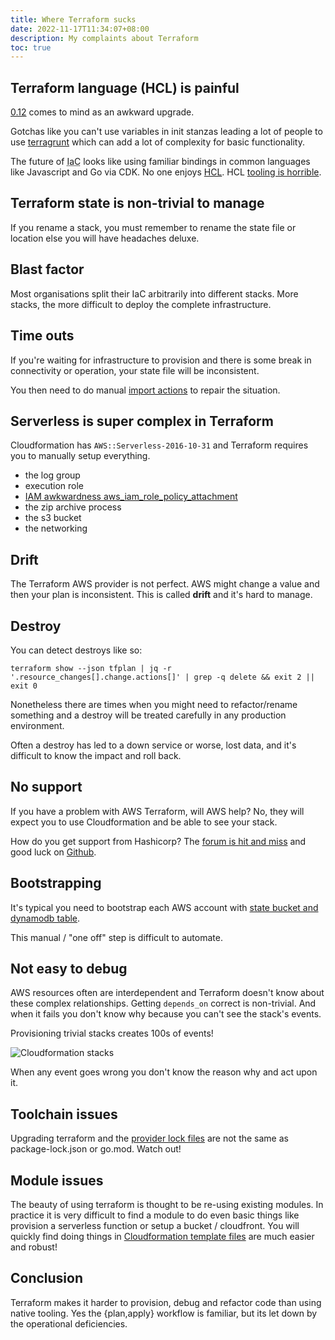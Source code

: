 ```yaml
---
title: Where Terraform sucks
date: 2022-11-17T11:34:07+08:00
description: My complaints about Terraform
toc: true
---
```


## Terraform language (HCL) is painful

[0.12](https://www.hashicorp.com/blog/announcing-terraform-0-12) comes to mind as an awkward upgrade.

Gotchas like you can't use variables in init stanzas leading a lot of people to use [terragrunt](https://terragrunt.gruntwork.io/) which can add a lot of complexity for basic functionality.

The future of <abbr title="Infrastruture as Code">IaC</abbr> looks like using familiar bindings in common languages like Javascript and Go via CDK. No one enjoys [HCL](https://github.com/hashicorp/hcl/blob/main/hclsyntax/spec.md). HCL [tooling is horrible](https://stackoverflow.com/questions/74124530/how-do-i-rewrite-terraform-hcl-without-regex).

## Terraform state is non-trivial to manage

If you rename a stack, you must remember to rename the state file or location else you will have headaches deluxe.

## Blast factor

Most organisations split their IaC arbitrarily into different stacks. More stacks, the more difficult to deploy the complete infrastructure.

## Time outs

If you're waiting for infrastructure to provision and there is some break in connectivity or operation, your state file will be inconsistent.

You then need to do manual [import actions](/tips/cloud/2022/Terraform-Import/) to repair the situation.

## Serverless is super complex in Terraform

Cloudformation has `AWS::Serverless-2016-10-31` and Terraform requires you to manually setup everything.

- the log group
- execution role
- [IAM awkwardness aws_iam_role_policy_attachment](/tips/cloud/2022/Terraform-a-role/)
- the zip archive process
- the s3 bucket
- the networking

## Drift

The Terraform AWS provider is not perfect. AWS might change a value and then
your plan is inconsistent. This is called **drift** and it's hard to manage.

## Destroy

You can detect destroys like so:

    terraform show --json tfplan | jq -r '.resource_changes[].change.actions[]' | grep -q delete && exit 2 || exit 0

Nonetheless there are times when you might need to refactor/rename something and
a destroy will be treated carefully in any production environment.

Often a destroy has led to a down service or worse, lost data, and it's difficult to know the impact and roll back.

## No support

If you have a problem with AWS Terraform, will AWS help? No, they will expect
you to use Cloudformation and be able to see your stack.

How do you get support from Hashicorp? The [forum is hit and
miss](https://discuss.hashicorp.com/) and good luck on [Github](https://github.com/hashicorp/terraform-provider-aws/issues).

## Bootstrapping

It's typical you need to bootstrap each AWS account with [state bucket and
dynamodb table](https://gist.github.com/4fa171067e0b9ec909afba29a56ede6a).

This manual / "one off" step is difficult to automate.

## Not easy to debug

AWS resources often are interdependent and Terraform doesn't know about these complex relationships. Getting `depends_on` correct is non-trivial. And when it fails you don't know why because you can't see the stack's events.

Provisioning trivial stacks creates 100s of events!

<img src="https://i.imgur.com/wbV3q5J.png" alt="Cloudformation stacks">

When any event goes wrong you don't know the reason why and act upon it.

## Toolchain issues

Upgrading terraform and the [provider lock files](https://stackoverflow.com/questions/73970738/terraform-does-not-match-any-of-the-checksums-recorded-in-the-dependency-lock-fi) are not the same as package-lock.json or go.mod. Watch out!

## Module issues

The beauty of using terraform is thought to be re-using existing modules. In practice it is very difficult to find a module to do even basic things like provision a serverless function or setup a bucket / cloudfront. You will quickly find doing things in [Cloudformation template files](https://github.com/kaihendry/s3-cloudfront-cloudformation/blob/main/template.yml) are much easier and robust!

## Conclusion

Terraform makes it harder to provision, debug and refactor code than using native tooling. Yes the {plan,apply} workflow is familiar, but its let down by the operational deficiencies.
